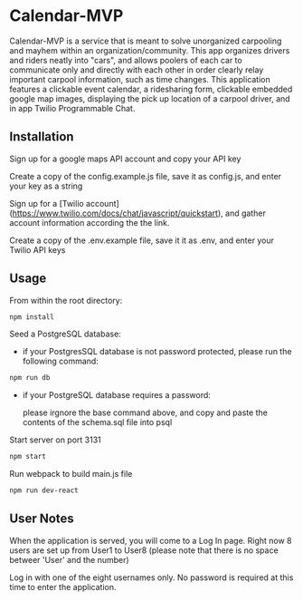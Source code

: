 # Calendar-MVP
Calendar-MVP is a service that is meant to solve unorganized carpooling and mayhem within an organization/community. This app organizes drivers and riders neatly into "cars", and allows poolers of each car to communicate only and directly with each other in order clearly relay important carpool information, such as time changes. This application features a clickable event calendar, a ridesharing form, clickable embedded google map images, displaying the pick up location of a carpool driver, and in app Twilio Programmable Chat.

## Installation

Sign up for a google maps API account and copy your API key

Create a copy of the config.example.js file, save it as config.js, and enter your key as a string

Sign up for a [Twilio account] (https://www.twilio.com/docs/chat/javascript/quickstart), and gather account information according the the link.

Create a copy of the .env.example file, save it it as .env, and enter your Twilio API keys

## Usage

From within the root directory:

```bash
npm install
```

Seed a PostgreSQL database:

* if your PostgresSQL database is not password protected, please run the following command:

```bash
npm run db
```

* if your PostgreSQL database requires a password:

  please irgnore the base command above, and copy and paste the contents of the schema.sql file into psql


 Start server on port 3131
 ```bash
 npm start
 ```

Run webpack to build main.js file
 ```bash
 npm run dev-react
 ```
 
## User Notes

When the application is served, you will come to a Log In page. Right now 8 users are set up from User1 to User8 (please note that there is no space betweer 'User' and the number)

Log in with one of the eight usernames only. No password is required at this time to enter the application.

